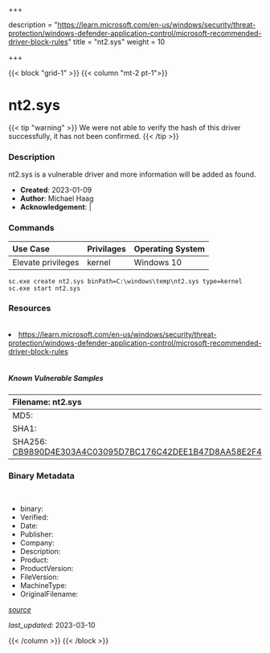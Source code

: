 +++

description = "https://learn.microsoft.com/en-us/windows/security/threat-protection/windows-defender-application-control/microsoft-recommended-driver-block-rules"
title = "nt2.sys"
weight = 10

+++


{{< block "grid-1" >}}
{{< column "mt-2 pt-1">}}




# nt2.sys 


{{< tip "warning" >}}
We were not able to verify the hash of this driver successfully, it has not been confirmed.
{{< /tip >}}




### Description


nt2.sys is a vulnerable driver and more information will be added as found.


- **Created**: 2023-01-09
- **Author**: Michael Haag
- **Acknowledgement**:  | [](https://twitter.com/)

### Commands

| Use Case | Privilages | Operating System | 
|:---- | ---- | ---- |
| Elevate privileges | kernel | Windows 10 |

```
sc.exe create nt2.sys binPath=C:\windows\temp\nt2.sys type=kernel
sc.exe start nt2.sys
```

### Resources
<br>


<li><a href=" https://learn.microsoft.com/en-us/windows/security/threat-protection/windows-defender-application-control/microsoft-recommended-driver-block-rules"> https://learn.microsoft.com/en-us/windows/security/threat-protection/windows-defender-application-control/microsoft-recommended-driver-block-rules</a></li>


<br>


##### Known Vulnerable Samples

| Filename: nt2.sys |
|:---- |
|MD5: <a href="https://www.virustotal.com/gui/file/{&#39;Filename&#39;: &#39;nt2.sys&#39;, &#39;MD5&#39;: &#39;&#39;, &#39;SHA1&#39;: &#39;&#39;, &#39;SHA256&#39;: &#39;CB9890D4E303A4C03095D7BC176C42DEE1B47D8AA58E2F442EC1514C8F9E3CEC&#39;}"></a>|
|SHA1: <a href="https://www.virustotal.com/gui/file/{&#39;Filename&#39;: &#39;nt2.sys&#39;, &#39;MD5&#39;: &#39;&#39;, &#39;SHA1&#39;: &#39;&#39;, &#39;SHA256&#39;: &#39;CB9890D4E303A4C03095D7BC176C42DEE1B47D8AA58E2F442EC1514C8F9E3CEC&#39;}"></a>|
|SHA256: <a href="https://www.virustotal.com/gui/file/{&#39;Filename&#39;: &#39;nt2.sys&#39;, &#39;MD5&#39;: &#39;&#39;, &#39;SHA1&#39;: &#39;&#39;, &#39;SHA256&#39;: &#39;CB9890D4E303A4C03095D7BC176C42DEE1B47D8AA58E2F442EC1514C8F9E3CEC&#39;}">CB9890D4E303A4C03095D7BC176C42DEE1B47D8AA58E2F442EC1514C8F9E3CEC</a>|




### Binary Metadata
<br>

- binary: 
- Verified: 
- Date: 
- Publisher: 
- Company: 
- Description: 
- Product: 
- ProductVersion: 
- FileVersion: 
- MachineType: 
- OriginalFilename: 

[*source*](https://github.com/magicsword-io/LOLDrivers/tree/main/yaml/nt2.sys.yml)

*last_updated:* 2023-03-10


{{< /column >}}
{{< /block >}}
